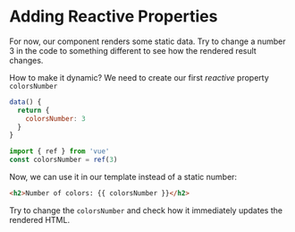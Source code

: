 # Adding Reactive Properties

For now, our component renders some static data. Try to change a number 3 in the code to something different to see how the rendered result changes.

How to make it dynamic? We need to create our first _reactive_ property `colorsNumber`

<div class="options-api">

```js
data() {
  return {
    colorsNumber: 3
  }
}
```

</div>

<div class="composition-api">

```js
import { ref } from 'vue'
const colorsNumber = ref(3)
```

</div>

Now, we can use it in our template instead of a static number:

```html
<h2>Number of colors: {{ colorsNumber }}</h2>
```

Try to change the `colorsNumber` and check how it immediately updates the rendered HTML.
